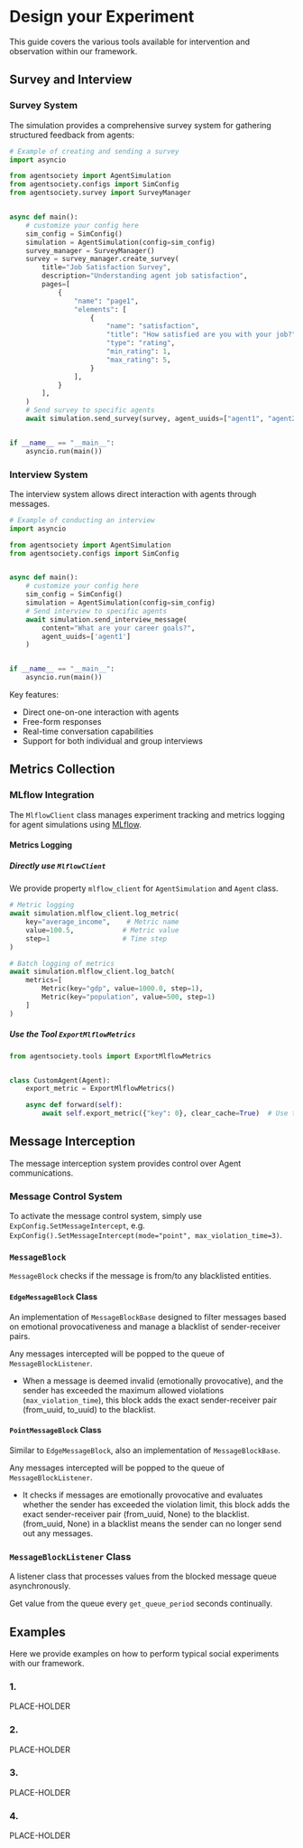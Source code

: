 # Design your Experiment

This guide covers the various tools available for intervention and observation within our framework.

## Survey and Interview

### Survey System

The simulation provides a comprehensive survey system for gathering structured feedback from agents:

```python
# Example of creating and sending a survey
import asyncio

from agentsociety import AgentSimulation
from agentsociety.configs import SimConfig
from agentsociety.survey import SurveyManager


async def main():
    # customize your config here
    sim_config = SimConfig()
    simulation = AgentSimulation(config=sim_config)
    survey_manager = SurveyManager()
    survey = survey_manager.create_survey(
        title="Job Satisfaction Survey",
        description="Understanding agent job satisfaction",
        pages=[
            {
                "name": "page1",
                "elements": [
                    {
                        "name": "satisfaction",
                        "title": "How satisfied are you with your job?",
                        "type": "rating",
                        "min_rating": 1,
                        "max_rating": 5,
                    }
                ],
            }
        ],
    )
    # Send survey to specific agents
    await simulation.send_survey(survey, agent_uuids=["agent1", "agent2"])


if __name__ == "__main__":
    asyncio.run(main())
```

### Interview System 

The interview system allows direct interaction with agents through messages.

```python
# Example of conducting an interview
import asyncio

from agentsociety import AgentSimulation
from agentsociety.configs import SimConfig


async def main():
    # customize your config here
    sim_config = SimConfig()
    simulation = AgentSimulation(config=sim_config)
    # Send interview to specific agents
    await simulation.send_interview_message(
        content="What are your career goals?",
        agent_uuids=['agent1']
    )


if __name__ == "__main__":
    asyncio.run(main())
```

Key features:
- Direct one-on-one interaction with agents
- Free-form responses
- Real-time conversation capabilities
- Support for both individual and group interviews

## Metrics Collection

### MLflow Integration

The `MlflowClient` class manages experiment tracking and metrics logging for agent simulations using [MLflow](https://mlflow.org/).

#### Metrics Logging

##### Directly use `MlflowClient` 

We provide property `mlflow_client` for `AgentSimulation` and `Agent` class.

```python
# Metric logging
await simulation.mlflow_client.log_metric(
    key="average_income",    # Metric name
    value=100.5,            # Metric value
    step=1                  # Time step 
)

# Batch logging of metrics
await simulation.mlflow_client.log_batch(
    metrics=[
        Metric(key="gdp", value=1000.0, step=1),
        Metric(key="population", value=500, step=1)
    ]
)
```

##### Use the Tool `ExportMlflowMetrics` 

```python
from agentsociety.tools import ExportMlflowMetrics


class CustomAgent(Agent):
    export_metric = ExportMlflowMetrics()

    async def forward(self):
        await self.export_metric({"key": 0}, clear_cache=True)  # Use the tool
```

## Message Interception

The message interception system provides control over Agent communications.

### Message Control System

To activate the message control system, simply use `ExpConfig.SetMessageIntercept`, e.g. `ExpConfig().SetMessageIntercept(mode="point", max_violation_time=3)`.

### `MessageBlock`

`MessageBlock` checks if the message is from/to any blacklisted entities.

#### `EdgeMessageBlock` Class

An implementation of `MessageBlockBase` designed to filter messages based on emotional provocativeness and manage a blacklist of sender-receiver pairs.

Any messages intercepted will be popped to the queue of `MessageBlockListener`.

- When a message is deemed invalid (emotionally provocative), and the sender has exceeded the maximum allowed violations (`max_violation_time`), this block adds the exact sender-receiver pair (from_uuid, to_uuid) to the blacklist.

#### `PointMessageBlock` Class
Similar to `EdgeMessageBlock`, also an implementation of `MessageBlockBase`.

Any messages intercepted will be popped to the queue of `MessageBlockListener`.

- It checks if messages are emotionally provocative and evaluates whether the sender has exceeded the violation limit, this block adds the exact sender-receiver pair (from_uuid, None) to the blacklist. (from_uuid, None) in a blacklist means the sender can no longer send out any messages.

### `MessageBlockListener` Class

A listener class that processes values from the blocked message queue asynchronously.

Get value from the queue every `get_queue_period` seconds continually.

## Examples

Here we provide examples on how to perform typical social experiments with our framework.

### 1.

PLACE-HOLDER

### 2.

PLACE-HOLDER

### 3.

PLACE-HOLDER

### 4.

PLACE-HOLDER
